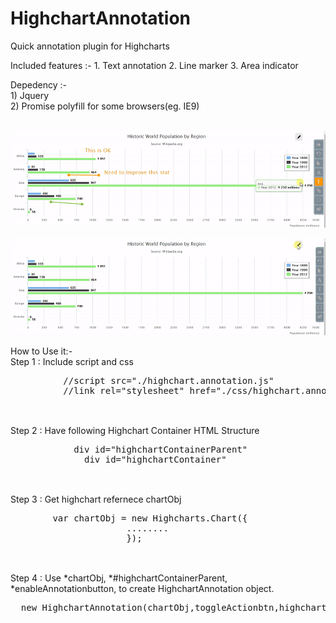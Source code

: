 # HighchartAnnotation
Quick annotation plugin for Highcharts

<p>
Included features :-
1. Text annotation
2. Line marker
3. Area indicator
</p>
<p>
Depedency :-</br>
  1) Jquery</br>
  2) Promise polyfill for some browsers(eg. IE9)</br>
</p>
</br>
<img src="./ezgif.com-video-to-gif (1).gif"></img>

<img src="./ezgif.com-video-to-gif.gif"></img>
</br>
<p>
How to Use it:-</br>
Step 1 : Include script and css</br>
        <pre>
          //script src="./highchart.annotation.js"
          //link rel="stylesheet" href="./css/highchart.annotation.css"
        </pre>
        </br>
Step 2 : Have following Highchart Container HTML Structure</br>
          <pre>
            div id="highchartContainerParent"
              div id="highchartContainer"
          </pre>
          </br>
Step 3 : Get highchart refernece chartObj</br>
<pre>
        var chartObj = new Highcharts.Chart({
                      ........
                      });
                      
</pre>
</br>
Step 4 : Use *chartObj, *#highchartContainerParent, *enableAnnotationbutton, to create HighchartAnnotation object.</br>
<pre>
  new HighchartAnnotation(chartObj,toggleActionbtn,highchartContainerParent)
</pre>

